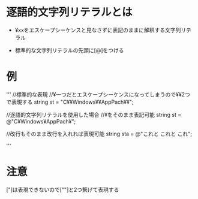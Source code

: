 # 逐語的文字列リテラルとは
- ¥xxをエスケープシーケンスと見なさずに表記のままに解釈する文字列リテラル

- 標準的な文字列リテラルの先頭に[@]をつける

# 例

'''
//標準的な表現
//¥一つだとエスケープシーケンスになってしまうので¥¥2つで表現する
string st = "C¥¥Windows¥¥AppPach¥¥";

//逐語的文字列リテラルを使用した場合
//¥をそのまま表記可能
string st = @"C¥Windows¥AppPach¥";


//改行もそのまま改行を入れれば表現可能
string sta = @"これと
これと
これ";


'''

# 注意
["]は表現できないので[""]と2つ繋げて表現する

